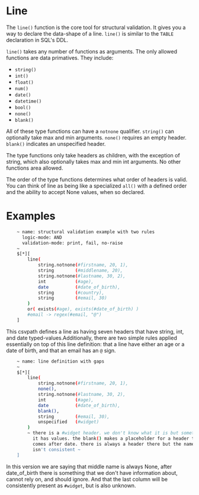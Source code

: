 
# Line

The `line()` function is the core tool for structural validation. It gives you a way to declare the data-shape of a line. `line()` is similar to the `TABLE` declaration in SQL's DDL.

`line()` takes any number of functions as arguments. The only allowed functions are data primatives. They include:
- `string()`
- `int()`
- `float()`
- `num()`
- `date()`
- `datetime()`
- `bool()`
- `none()`
- `blank()`

All of these type functions can have a `notnone` qualifier. `string()` can optionally take max and min arguments. `none()` requires an empty header. `blank()` indicates an unspecified header.

The type functions only take headers as children, with the exception of string, which also optionally takes max and min int arguments. No other functions area allowed.

The order of the type functions determines what order of headers is valid. You can think of line as being like a specialized `all()` with a defined order and the ability to accept None values, when so declared.

# Examples

```bash
    ~ name: structural validation example with two rules
      logic-mode: AND
      validation-mode: print, fail, no-raise
    ~
    $[*][
        line(
            string.notnone(#firstname, 20, 1),
            string        (#middlename, 20),
            string.notnone(#lastname, 30, 2),
            int           (#age),
            date          (#date_of_birth),
            string        (#country),
            string        (#email, 30)
        )
        or( exists(#age), exists(#date_of_birth) )
        #email -> regex(#email, "@")
    ]
```

This csvpath defines a line as having seven headers that have string, int, and date typed-values.Additionally, there are two simple rules applied essentially on top of this line definition: that a line have either an age or a date of birth, and that an email has an `@` sign.

```bash
    ~ name: line definition with gaps
    ~
    $[*][
        line(
            string.notnone(#firstname, 20, 1),
            none(),
            string.notnone(#lastname, 30, 2),
            int           (#age),
            date          (#date_of_birth),
            blank(),
            string        (#email, 30),
            unspecified   (#widget)
        )
        ~ there is a #widget header. we don't know what it is but sometimes
          it has values. the blank() makes a placeholder for a header that
          comes after date. there is always a header there but the name
          isn't consistent ~
    ]
```

In this version we are saying that middle name is always None, after date_of_birth there is something that we don't have information about, cannot rely on, and should ignore. And that the last column will be consistently present as `#widget`, but is also unknown.


